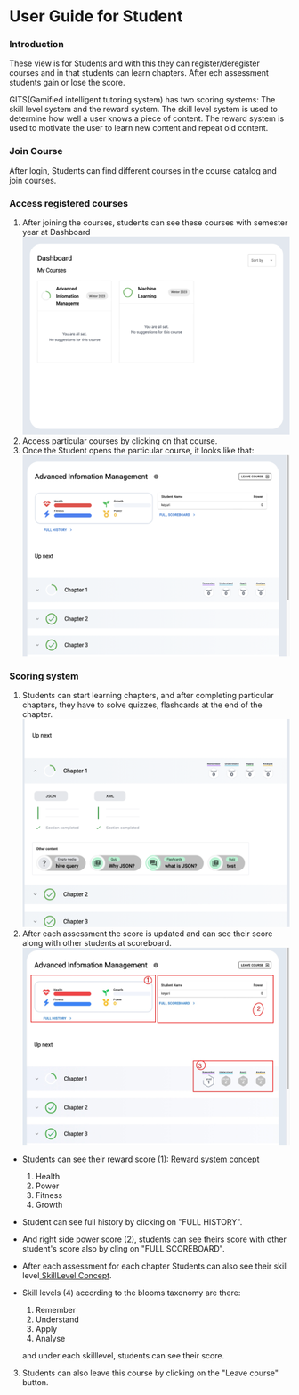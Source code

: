 # User Guide for Student
### Introduction
These view is for Students and with this they can register/deregister courses and in that students can learn chapters.
After ech assessment students gain or lose the score.

GITS(Gamified intelligent tutoring system) has two scoring systems: The skill level system and the reward system. The skill level system is used to determine how well a user knows a piece of content. The reward system is used to motivate the user to learn new content and repeat old content.
### Join Course
After login, Students can find different courses in the course catalog and join courses.
### Access registered courses
1. After joining the courses, students can see these courses with semester year at Dashboard ![dashboard](Images/dashboard.png)
2. Access particular courses by clicking on that course.
3. Once the Student opens the particular course, it looks like that:
   ![coursePage](Images/coursePage.png)
### Scoring system
1. Students can start learning chapters, and after completing particular chapters, they have to solve quizzes, flashcards at the end of the chapter.
   ![chapterQuizes](Images/chapterQuizes.png)
2. After each assessment the score is updated and can see their score along with other students at scoreboard.
   ![score_skill-levels](Images/score_skilllevels.jpg)

- Students can see their reward score (1):  [ Reward system concept](https://gits-enpro.readthedocs.io/en/latest/dev-manuals/gamification/Scoring%20System.html#the-reward-systemHere)
    1. Health
    2. Power
    3. Fitness
    4. Growth
- Student can see full history by clicking on "FULL HISTORY".
- And right side power score (2), students can see theirs score with other student's score also by cling on "FULL SCOREBOARD".

- After each assessment for each chapter Students can also see their skill level[ SkillLevel Concept](https://gits-enpro.readthedocs.io/en/latest/dev-manuals/gamification/Scoring%20System.html#the-reward-systemHere).

- Skill levels (4) according to the blooms taxonomy are there:
    1. Remember
    2. Understand
    3. Apply
    4. Analyse

  and under each skilllevel, students can see their score.


3. Students can also leave this course by clicking on the "Leave course" button.
